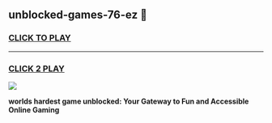 
## unblocked-games-76-ez 👋
<h3>
<a href="https://premium.freeplayer.one?title=unblocked-games-76-ez&ref=14F">CLICK TO PLAY</a></h3>
<hr>

<h3>
<a href="https://premium.freeplayer.one?title=unblocked-games-76-ez&ref=14F">CLICK 2 PLAY</a>
  
</h3>

<a href="https://premium.freeplayer.one?title=unblocked-games-76-ez&ref=12F/"><img src="https://clearcache.store/games.png"></a>


**worlds hardest game unblocked: Your Gateway to Fun and Accessible Online Gaming**
